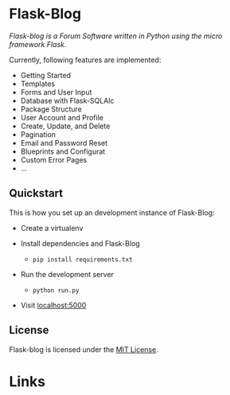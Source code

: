 # Flask-Blog



*Flask-blog is a Forum Software written in Python using the micro framework Flask.*

Currently, following features are implemented:

* Getting Started
* Templates
* Forms and User Input
* Database with Flask-SQLAlc
* Package Structure
* User Account and Profile
* Create, Update, and Delete
* Pagination
*  Email and Password Reset
* Blueprints and Configurat
* Custom Error Pages
* ...

## Quickstart


This is how you set up an development instance of Flask-Blog:

* Create a virtualenv

* Install dependencies and Flask-Blog
    * `pip install requirements.txt`
* Run the development server
    * `python run.py`
* Visit [localhost:5000](http://localhost:5000)


## License

Flask-blog is licensed under the [MIT License](https://github.com/shahriar-R/microservices/blob/main/LICENSE).


# Links

